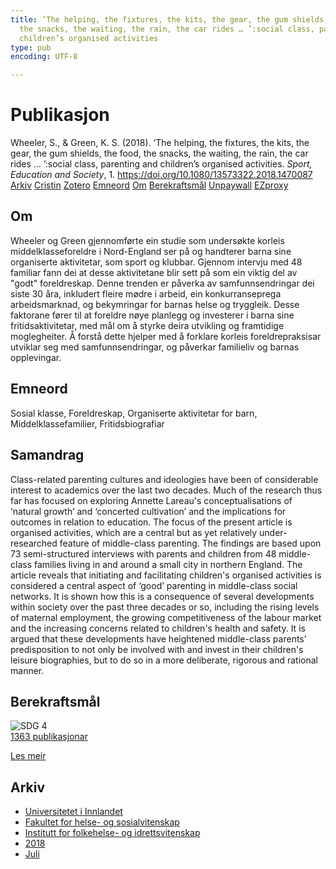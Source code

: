 ```yaml
---
title: ‘The helping, the fixtures, the kits, the gear, the gum shields, the food,
  the snacks, the waiting, the rain, the car rides … ’:social class, parenting and
  children’s organised activities
type: pub
encoding: UTF-8

---
```

<h1>Publikasjon</h1>
<article id="csl-bib-container-MKT5YF7G" class="csl-bib-container">
  <div class="csl-bib-body"> <div class="csl-entry">Wheeler, S., &#38; Green, K. S. (2018). ‘The helping, the fixtures, the kits, the gear, the gum shields, the food, the snacks, the waiting, the rain, the car rides … ’:social class, parenting and children’s organised activities. <i>Sport, Education and Society</i>, 1. <a href="https://doi.org/10.1080/13573322.2018.1470087">https://doi.org/10.1080/13573322.2018.1470087</a></div> </div>
  <div class="csl-bib-buttons">
    <a href="#taxonomy-article-MKT5YF7G" alt="archive" class="csl-bib-button">Arkiv</a>
    <a href="https://app.cristin.no/results/show.jsf?id=1595099" alt="Cristin" class="csl-bib-button">Cristin</a>
    <a href="http://zotero.org/groups/5881554/items/MKT5YF7G" alt="Zotero" class="csl-bib-button">Zotero</a>
    <a href="#keywords-article-MKT5YF7G" alt="keywords" class="csl-bib-button">Emneord</a>
    <a href="#about-article-MKT5YF7G" alt="about_pub" class="csl-bib-button">Om</a>
    <a href="#sdg-article-MKT5YF7G" alt="sdg" class="csl-bib-button">Berekraftsmål</a>
    <a href="https://research.edgehill.ac.uk/files/20118405/SES%20Manuscript%20(Final).pdf" alt="Unpaywall" class="csl-bib-button">Unpaywall</a>
    <a href="https://research.edgehill.ac.uk/files/20118405/SES%20Manuscript%20(Final).pdf" alt="EZproxy" class="csl-bib-button">EZproxy</a>
  </div>
  <div id="csl-bib-meta-container-MKT5YF7G"></div>
</article>
<div id="csl-bib-meta-MKT5YF7G" class="csl-bib-meta">
  <article id="about-article-MKT5YF7G" class="about_pub-article">
    <h1>Om</h1>
    Wheeler og Green gjennomførte ein studie som undersøkte korleis middelklasseforeldre i Nord-England ser på og handterer barna sine organiserte aktivitetar, som sport og klubbar. Gjennom intervju med 48 familiar fann dei at desse aktivitetane blir sett på som ein viktig del av "godt" foreldreskap. Denne trenden er påverka av samfunnsendringar dei siste 30 åra, inkludert fleire mødre i arbeid, ein konkurranseprega arbeidsmarknad, og bekymringar for barnas helse og tryggleik. Desse faktorane fører til at foreldre nøye planlegg og investerer i barna sine fritidsaktivitetar, med mål om å styrke deira utvikling og framtidige moglegheiter. Å forstå dette hjelper med å forklare korleis foreldrepraksisar utviklar seg med samfunnsendringar, og påverkar familieliv og barnas opplevingar.
  </article>
  <article id="keywords-article-MKT5YF7G" class="keywords-article">
    <h1>Emneord</h1>
    Sosial klasse, Foreldreskap, Organiserte aktivitetar for barn, Middelklassefamilier, Fritidsbiografiar
  </article>
  <article id="abstract-article-MKT5YF7G" class="abstract-article">
    <h1>Samandrag</h1>
    Class-related parenting cultures and ideologies have been of considerable interest to academics over the last two decades. Much of the research thus far has focused on exploring Annette Lareau's conceptualisations of ‘natural growth’ and ‘concerted cultivation’ and the implications for outcomes in relation to education. The focus of the present article is organised activities, which are a central but as yet relatively under-researched feature of middle-class parenting. The findings are based upon 73 semi-structured interviews with parents and children from 48 middle-class families living in and around a small city in northern England. The article reveals that initiating and facilitating children's organised activities is considered a central aspect of ‘good’ parenting in middle-class social networks. It is shown how this is a consequence of several developments within society over the past three decades or so, including the rising levels of maternal employment, the growing competitiveness of the labour market and the increasing concerns related to children's health and safety. It is argued that these developments have heightened middle-class parents’ predisposition to not only be involved with and invest in their children's leisure biographies, but to do so in a more deliberate, rigorous and rational manner.
  </article>
  <article id="sdg-article-MKT5YF7G" class="sdg-article">
    <h1>Berekraftsmål</h1>
    <div class="sdg-container"><div id="sdg4" class="sdg">
        <img src="{{< params subfolder >}}images/sdg/sdg04_nn.png" class="image" alt="SDG 4">
        <div class="sdg-overlay">
          <a href="{{< params subfolder >}}nn/archive/?sdg=4#archive" class="sdg-publication-count"><span>1363</span> publikasjonar</a>
          <p><a href="https://fn.no/om-fn/fns-baerekraftsmaal/god-utdanning?lang=nno-NO" class="sdg-read-more">Les meir</a></p>
        </div>
      </div></div>
  </article>
  <article id="taxonomy-article-MKT5YF7G" class="taxonomy-article">
    <h1>Arkiv</h1>
    <ul>
      <li><a href="{{< params subfolder >}}nn/archive/?key=3DCRN523">Universitetet i Innlandet</a></li>
      <li><a href="{{< params subfolder >}}nn/archive/?key=IDKFS3MX">Fakultet for helse- og sosialvitenskap</a></li>
      <li><a href="{{< params subfolder >}}nn/archive/?key=FJXE3Z8X">Institutt for folkehelse- og idrettsvitenskap</a></li>
      <li><a href="{{< params subfolder >}}nn/archive/?key=H5P87HVL">2018</a></li>
      <li><a href="{{< params subfolder >}}nn/archive/?key=8TN8TXZL">Juli</a></li>
    </ul>
  </article>
</div>
